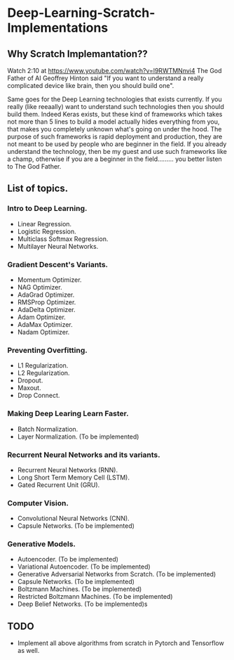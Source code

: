 # Deep-Learning-Scratch-Implementations

## Why Scratch Implemantation??

Watch 2:10 at https://www.youtube.com/watch?v=l9RWTMNnvi4
The God Father of AI Geoffrey Hinton said "If you want to understand a really complicated device like brain, then you should build one".

Same goes for the Deep Learning technologies that exists currently. If you really (like reeaally) want to understand such technologies then you should build them. Indeed Keras exists, but these kind of frameworks which takes not more than 5 lines to build a model actually hides everything from you, that makes you completely unknown what's going on under the hood. The purpose of such frameworks is rapid deployment and production, they are not meant to be used by people who are beginner in the field. If you already understand the technology, then be my guest and use such frameworks like a champ, otherwise if you are a beginner in the field......... you better listen to The God Father.

## List of topics.

### Intro to Deep Learning.
- Linear Regression.
- Logistic Regression.
- Multiclass Softmax Regression.
- Multilayer Neural Networks.

### Gradient Descent's Variants. 
- Momentum Optimizer.
- NAG Optimizer.
- AdaGrad Optimizer.
- RMSProp Optimizer.
- AdaDelta Optimizer.
- Adam Optimizer.
- AdaMax Optimizer.
- Nadam Optimizer.

### Preventing Overfitting.
- L1 Regularization.
- L2 Regularization.
- Dropout.
- Maxout.
- Drop Connect.

### Making Deep Learing Learn Faster.
- Batch Normalization.
- Layer Normalization. (To be implemented)

### Recurrent Neural Networks and its variants. 
- Recurrent Neural Networks (RNN).
- Long Short Term Memory Cell (LSTM).
- Gated Recurrent Unit (GRU).

### Computer Vision.
- Convolutional Neural Networks (CNN).
- Capsule Networks. (To be implemented)

### Generative Models.
- Autoencoder. (To be implemented)
- Variational Autoencoder. (To be implemented)
- Generative Adversarial Networks from Scratch. (To be implemented)
- Capsule Networks. (To be implemented)
- Boltzmann Machines. (To be implemented)
- Restricted Boltzmann Machines. (To be implemented)
- Deep Belief Networks. (To be implemented)s


## TODO

- Implement all above algorithms from scratch in Pytorch and Tensorflow as well.

